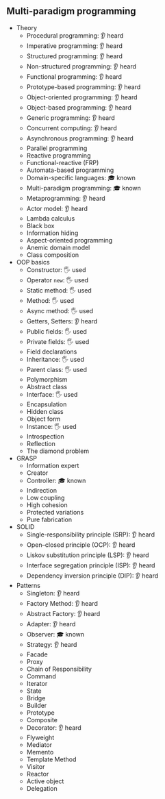 ## Multi-paradigm programming

- Theory
  - Procedural programming: 👂 heard
  - Imperative programming: 👂 heard
  - Structured programming: 👂 heard
  - Non-structured programming: 👂 heard
  - Functional programming: 👂 heard
  - Prototype-based programming: 👂 heard
  - Object-oriented programming: 👂 heard
  - Object-based programming: 👂 heard
  - Generic programming: 👂 heard
  - Concurrent computing: 👂 heard
  - Asynchronous programming: 👂 heard
  - Parallel programming
  - Reactive programming
  - Functional-reactive (FRP)
  - Automata-based programming
  - Domain-specific languages: 🎓 known
  - Multi-paradigm programming: 🎓 known
  - Metaprogramming: 👂 heard
  - Actor model: 👂 heard
  - Lambda calculus
  - Black box
  - Information hiding
  - Aspect-oriented programming
  - Anemic domain model
  - Class composition
- OOP basics
  - Constructor: 🖐️ used
  - Operator `new`: 🖐️ used
  - Static method: 🖐️ used
  - Method: 🖐️ used
  - Async method: 🖐️ used
  - Getters, Setters: 👂 heard
  - Public fields: 🖐️ used
  - Private fields: 🖐️ used
  - Field declarations
  - Inheritance: 🖐️ used
  - Parent class: 🖐️ used
  - Polymorphism
  - Abstract class
  - Interface: 🖐️ used
  - Encapsulation
  - Hidden class
  - Object form
  - Instance: 🖐️ used
  - Introspection
  - Reflection
  - The diamond problem
- GRASP
  - Information expert
  - Creator
  - Controller: 🎓 known
  - Indirection
  - Low coupling
  - High cohesion
  - Protected variations
  - Pure fabrication
- SOLID
  - Single-responsibility principle (SRP): 👂 heard
  - Open–closed principle (OCP): 👂 heard
  - Liskov substitution principle (LSP): 👂 heard
  - Interface segregation principle (ISP): 👂 heard
  - Dependency inversion principle (DIP): 👂 heard
- Patterns
  - Singleton: 👂 heard
  - Factory Method: 👂 heard
  - Abstract Factory: 👂 heard
  - Adapter: 👂 heard
  - Observer: 🎓 known
  - Strategy: 👂 heard
  - Facade
  - Proxy
  - Chain of Responsibility
  - Command
  - Iterator
  - State
  - Bridge
  - Builder
  - Prototype
  - Composite
  - Decorator: 👂 heard
  - Flyweight
  - Mediator
  - Memento
  - Template Method
  - Visitor
  - Reactor
  - Active object
  - Delegation
